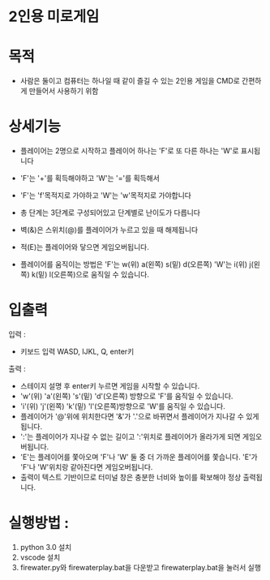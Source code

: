 # 2인용 미로게임

# 목적
- 사람은 둘이고 컴퓨터는 하나일 때 같이 즐길 수 있는 2인용 게임을 CMD로 간편하게 만들어서 사용하기 위함

# 상세기능
- 플레이어는 2명으로 시작하고 플레이어 하나는 'F'로 또 다른 하나는 'W'로 표시됩니다 
- 'F'는 '+'를 획득해야하고 'W'는 '='를 획득해서 
- 'F'는 'f'목적지로 가야하고 'W'는 'w'목적지로 가야합니다 

- 총 단계는 3단계로 구성되어있고 단계별로 난이도가 다릅니다

- 벽(&)은 스위치(@)를 플레이어가 누르고 있을 때 해제됩니다
- 적(E)는 플레이어와 닿으면 게임오버됩니다.
- 플레이어를 움직이는 방법은 'F'는 w(위) a(왼쪽) s(밑) d(오른쪽) 'W'는 i(위) j(왼쪽) k(밑) l(오른쪽)으로 움직일 수 있습니다. 

# 입출력
입력 : 
- 키보드 입력 WASD, IJKL, Q, enter키

출력 : 
- 스테이지 설명 후 enter키 누르면 게임을 시작할 수 있습니다.
- 'w'(위) 'a'(왼쪽) 's'(밑) 'd'(오른쪽) 방향으로 'F'를 움직일 수 있습니다.
- 'i'(위) 'j'(왼쪽) 'k'(밑) 'l'(오른쪽)방향으로 'W'를 움직일 수 있습니다.
- 플레이어가 '@'위에 위치한다면 '&'가 '.'으로 바뀌면서 플레이어가 지나갈 수 있게 됩니다.
- ':'는 플레이어가 지나갈 수 없는 길이고 ':'위치로 플레이어가 올라가게 되면 게임오버됩니다.
- 'E'는 플레이어를 쫓아오며 'F'나 'W' 둘 중 더 가까운 플레이어를 쫓습니다. 'E'가 'F'나 'W'위치랑 같아진다면 게임오버됩니다.
- 출력이 텍스트 기반이므로 터미널 창은 충분한 너비와 높이를 확보해야 정상 출력됩니다.

# 실행방법 :
1. python 3.0 설치
2. vscode 설치
3. firewater.py와 firewaterplay.bat을 다운받고 firewaterplay.bat을 눌러서 실행
